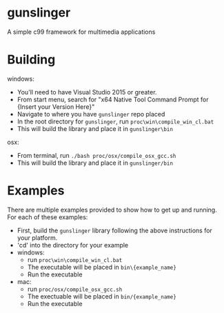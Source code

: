 # gunslinger

A simple c99 framework for multimedia applications

# Building

windows: 
  - You'll need to have Visual Studio 2015 or greater.
  - From start menu, search for "x64 Native Tool Command Prompt for {Insert your Version Here}"
  - Navigate to where you have `gunslinger` repo placed
  - In the root directory for `gunslinger`, run `proc\win\compile_win_cl.bat`
  - This will build the library and place it in `gunslinger\bin`
  
 osx: 
  - From terminal, run `./bash proc/osx/compile_osx_gcc.sh`
  - This will build the library and place it in `gunslinger/bin`

# Examples

There are multiple examples provided to show how to get up and running. For each of these examples: 
  - First, build the `gunslinger` library following the above instructions for your platform.
  - 'cd' into the directory for your example
  - windows: 
    - run `proc\win\compile_win_cl.bat`
    - The executable will be placed in `bin\{example_name}`
    - Run the executable
  - mac: 
    - run `proc/osx/compile_osx_gcc.sh`
    - The exectuable will be placed in `bin/{example_name}`
    - Run the executable
